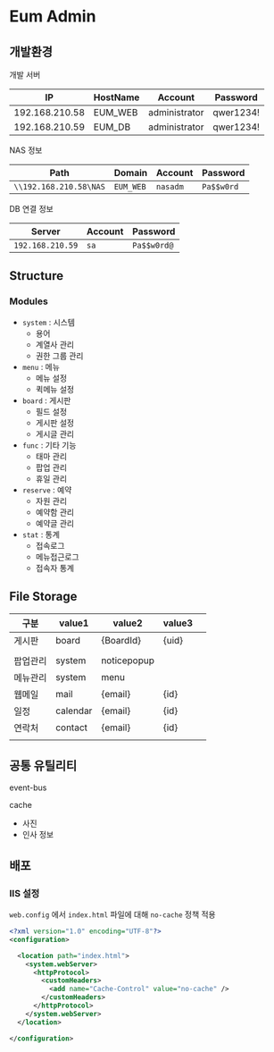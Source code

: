 # Eum Admin

## 개발환경

개발 서버

| IP             | HostName | Account       | Password  |
| -------------- | -------- | ------------- | --------- |
| 192.168.210.58 | EUM_WEB  | administrator | qwer1234! |
| 192.168.210.59 | EUM_DB   | administrator | qwer1234! |

NAS 정보

| Path                   | Domain    | Account  | Password   |
| ---------------------- | --------- | -------- | ---------- |
| `\\192.168.210.58\NAS` | `EUM_WEB` | `nasadm` | `Pa$$w0rd` |

DB 연결 정보

| Server           | Account | Password    |
| ---------------- | ------- | ----------- |
| `192.168.210.59` | `sa`    | `Pa$$w0rd@` |



## Structure



### Modules

- `system` : 시스템
  - 용어
  - 계열사 관리
  - 권한 그룹 관리
- `menu` : 메뉴
  - 메뉴 설정
  - 퀵메뉴 설정
- `board` : 게시판
  - 필드 설정
  - 게시판 설정
  - 게시글 관리
- `func` : 기타 기능
  - 태마 관리
  - 팝업 관리
  - 휴일 관리
- `reserve` : 예약
  - 자원 관리
  - 예약함 관리
  - 예약글 관리
- `stat` : 통계
  - 접속로그
  - 메뉴접근로그
  - 접속자 통계



## File Storage



| 구분     | value1   | value2    | value3 |      |
| -------- | -------- | --------- | ------ | ---- |
| 게시판   | board    | {BoardId} | {uid}  |      |
|          |          |           |        |      |
| 팝업관리 | system   | noticepopup |        |      |
| 메뉴관리 | system   | menu      |        |      |
| 웹메일   | mail     | {email}   | {id}   |      |
| 일정     | calendar | {email}   | {id}   |      |
| 연락처   | contact  | {email}   | {id}   |      |
|          |          |           |        |      |



## 공통 유틸리티



event-bus



cache

- 사진
- 인사 정보







## 배포



### IIS 설정

`web.config` 에서 `index.html` 파일에 대해 `no-cache` 정책 적용

```xml
<?xml version="1.0" encoding="UTF-8"?>
<configuration>

  <location path="index.html">
    <system.webServer>
      <httpProtocol>
        <customHeaders>
          <add name="Cache-Control" value="no-cache" />
        </customHeaders>
      </httpProtocol>
    </system.webServer>
  </location>

</configuration>
```

